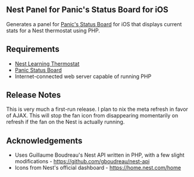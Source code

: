 Nest Panel for Panic's Status Board for iOS
---

Generates a panel for <a href="http://panic.com/statusboard/">Panic's Status Board</a> for iOS that displays current stats for a Nest thermostat using PHP.

Requirements
---
* <a href="http://www.nest.com">Nest Learning Thermostat</a>
* <a href="http://panic.com/statusboard/">Panic Status Board</a>
* Internet-connected web server capable of running PHP

Release Notes
---
This is very much a first-run release. I plan to nix the meta refresh in favor of AJAX. This will stop the fan icon from disappearing momentarily on refresh if the fan on the Nest is actually running.

Acknowledgements
---
* Uses Guillaume Boudreau's Nest API written in PHP, with a few slight modifications - https://github.com/gboudreau/nest-api
* Icons from Nest's official dashboard - https://home.nest.com/home

<img src="https://piwik.squareplanit.com/piwik.php?idsite=3&amp;rec=1" style="border:0" alt="" />
